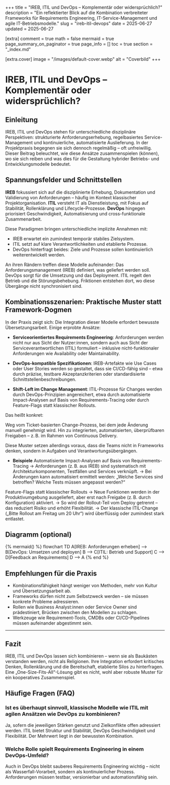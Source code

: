 +++
title = "IREB, ITIL und DevOps – Komplementär oder widersprüchlich?"
description = "Ein reflektierter Blick auf die Kombination verbreiteter Frameworks für Requirements Engineering, IT-Service-Management und agile IT-Betriebsmodelle."
slug = "ireb-itil-devops"
date = 2025-06-27
updated = 2025-06-27

[extra]
comment = true
math = false
mermaid = true
page_summary_on_paginator = true
page_info = []
toc = true
section = "_index.md"

[extra.cover]
image = "/images/default-cover.webp"
alt = "Coverbild"
+++

# IREB, ITIL und DevOps – Komplementär oder widersprüchlich?

## Einleitung

IREB, ITIL und DevOps stehen für unterschiedliche disziplinäre Perspektiven: strukturierte Anforderungserhebung, regelbasiertes Service-Management und kontinuierliche, automatisierte Auslieferung. In der Projektpraxis begegnen sie sich dennoch regelmäßig – oft unfreiwillig. Dieser Beitrag beleuchtet, wie diese Ansätze zusammenspielen (können), wo sie sich reiben und was dies für die Gestaltung hybrider Betriebs- und Entwicklungsmodelle bedeutet.

## Spannungsfelder und Schnittstellen

**IREB** fokussiert sich auf die disziplinierte Erhebung, Dokumentation und Validierung von Anforderungen – häufig im Kontext klassischer Projektorganisation. **ITIL** versteht IT als Dienstleistung, mit Fokus auf Stabilität, Rollenklärung und Lifecycle-Prozesse. **DevOps** hingegen priorisiert Geschwindigkeit, Automatisierung und cross-funktionale Zusammenarbeit.

Diese Paradigmen bringen unterschiedliche implizite Annahmen mit:

- IREB erwartet ein zumindest temporär stabiles Zielsystem.
- ITIL setzt auf klare Verantwortlichkeiten und etablierte Prozesse.
- DevOps hinterfragt beides: Ziele und Prozesse sollen kontinuierlich weiterentwickelt werden.

An ihren Rändern treffen diese Modelle aufeinander: Das Anforderungsmanagement (IREB) definiert, was geliefert werden soll. DevOps sorgt für die Umsetzung und das Deployment. ITIL regelt den Betrieb und die Störungsbehebung. Friktionen entstehen dort, wo diese Übergänge nicht synchronisiert sind.

## Kombinationsszenarien: Praktische Muster statt Framework-Dogmen

In der Praxis zeigt sich: Die Integration dieser Modelle erfordert bewusste Übersetzungsarbeit. Einige erprobte Ansätze:

- **Serviceorientiertes Requirements Engineering**: Anforderungen werden nicht nur aus Sicht der Nutzer:innen, sondern auch aus Sicht der Serviceverantwortlichen (ITIL) formuliert – inklusive nicht-funktionaler Anforderungen wie Availability oder Maintainability.
  
- **DevOps-kompatible Spezifikationen**: IREB-Artefakte wie Use Cases oder User Stories werden so gestaltet, dass sie CI/CD-fähig sind – etwa durch präzise, testbare Akzeptanzkriterien oder standardisierte Schnittstellenbeschreibungen.

- **Shift-Left im Change Management**: ITIL-Prozesse für Changes werden durch DevOps-Prinzipien angereichert, etwa durch automatisierte Impact-Analysen auf Basis von Requirements-Tracing oder durch Feature-Flags statt klassischer Rollouts.

Das heißt konkret:

Weg vom Ticket-basierten Change-Prozess, bei dem jede Änderung manuell genehmigt wird.
Hin zu integrierten, automatisierten, überprüfbaren Freigaben – z. B. im Rahmen von Continuous Delivery.

Diese Muster setzen allerdings voraus, dass die Teams nicht in Frameworks denken, sondern in Aufgaben und Verantwortungsübergängen.

- **Beispiele**
Automatisierte Impact-Analysen auf Basis von Requirements-Tracing
→ Anforderungen (z. B. aus IREB) sind systematisch mit Architekturkomponenten, Testfällen und Services verknüpft.
→ Bei Änderungen kann automatisiert ermittelt werden: „Welche Services sind betroffen? Welche Tests müssen angepasst werden?“

Feature-Flags statt klassischer Rollouts
→ Neue Funktionen werden in der Produktivumgebung ausgeliefert, aber erst nach Freigabe (z. B. durch Konfiguration) aktiviert.
→ So wird der Rollout-Teil vom Deploy getrennt – das reduziert Risiko und erhöht Flexibilität.
→ Der klassische ITIL-Change („Bitte Rollout am Freitag um 20 Uhr“) wird überflüssig oder zumindest stark entlastet.

## Diagramm (optional)

{% mermaid() %}
flowchart TD
    A[IREB: Anforderungen erheben] --> B[DevOps: Umsetzen und deployen]
    B --> C[ITIL: Betrieb und Support]
    C --> D[Feedback an Requirements]
    D --> A
{% end %}

## Empfehlungen für die Praxis

- Kombinationsfähigkeit hängt weniger von Methoden, mehr von Kultur und Übersetzungsarbeit ab.
- Frameworks dürfen nicht zum Selbstzweck werden – sie müssen konkrete Probleme adressieren.
- Rollen wie Business Analyst:innen oder Service Owner sind prädestiniert, Brücken zwischen den Modellen zu schlagen.
- Werkzeuge wie Requirement-Tools, CMDBs oder CI/CD-Pipelines müssen aufeinander abgestimmt sein.

---

## Fazit

IREB, ITIL und DevOps lassen sich kombinieren – wenn sie als Baukästen verstanden werden, nicht als Religionen. Ihre Integration erfordert kritisches Denken, Rollenklärung und die Bereitschaft, etablierte Silos zu hinterfragen. Eine „One-Size-Fits-All“-Lösung gibt es nicht, wohl aber robuste Muster für ein kooperatives Zusammenspiel.

## Häufige Fragen (FAQ)

### Ist es überhaupt sinnvoll, klassische Modelle wie ITIL mit agilen Ansätzen wie DevOps zu kombinieren?

Ja, sofern die jeweiligen Stärken genutzt und Zielkonflikte offen adressiert werden. ITIL bietet Struktur und Stabilität, DevOps Geschwindigkeit und Flexibilität. Der Mehrwert liegt in der bewussten Kombination.

### Welche Rolle spielt Requirements Engineering in einem DevOps-Umfeld?

Auch in DevOps bleibt sauberes Requirements Engineering wichtig – nicht als Wasserfall-Vorarbeit, sondern als kontinuierlicher Prozess. Anforderungen müssen testbar, versionierbar und automationsfähig sein.

<script type="application/ld+json">
{
  "@context": "https://schema.org",
  "@type": "FAQPage",
  "mainEntity": [
    {
      "@type": "Question",
      "name": "Ist es überhaupt sinnvoll, klassische Modelle wie ITIL mit agilen Ansätzen wie DevOps zu kombinieren?",
      "acceptedAnswer": {
        "@type": "Answer",
        "text": "Ja, sofern die jeweiligen Stärken genutzt und Zielkonflikte offen adressiert werden. ITIL bietet Struktur und Stabilität, DevOps Geschwindigkeit und Flexibilität. Der Mehrwert liegt in der bewussten Kombination."
      }
    },
    {
      "@type": "Question",
      "name": "Welche Rolle spielt Requirements Engineering in einem DevOps-Umfeld?",
      "acceptedAnswer": {
        "@type": "Answer",
        "text": "Auch in DevOps bleibt sauberes Requirements Engineering wichtig – nicht als Wasserfall-Vorarbeit, sondern als kontinuierlicher Prozess. Anforderungen müssen testbar, versionierbar und automationsfähig sein."
      }
    }
  ]
}
</script>